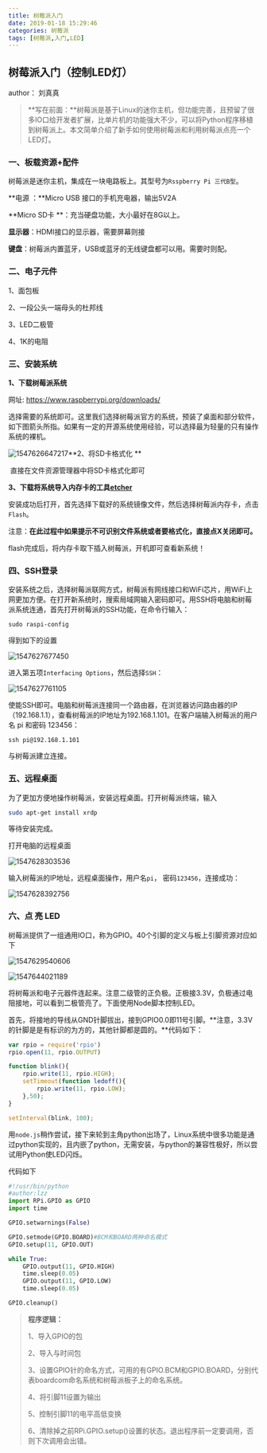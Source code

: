 ```yaml
---
title: 树莓派入门
date: 2019-01-18 15:29:46
categories: 树莓派
tags: [树莓派,入门,LED]
---
```

## 树莓派入门（控制LED灯）

author： 刘真真

> **写在前面：**树莓派是基于Linux的迷你主机，但功能完善，且预留了很多IO口给开发者扩展，比单片机的功能强大不少，可以将Python程序移植到树莓派上。本文简单介绍了新手如何使用树莓派和利用树莓派点亮一个LED灯。
<!--more-->
### 一、板载资源+配件

树莓派是迷你主机，集成在一块电路板上。其型号为`Rsspberry Pi 三代B型`。

**电源 ：**Micro USB 接口的手机充电器，输出5V2A

**Micro SD卡 **：充当硬盘功能，大小最好在8G以上。

**显示器**：HDMI接口的显示器，需要屏幕则接

**键盘**：树莓派内置蓝牙，USB或蓝牙的无线键盘都可以用。需要时则配。

### 二、电子元件

1、面包板

2、一段公头一端母头的杜邦线

3、LED二极管

4、1K的电阻

### 三、安装系统

**1、下载树莓派系统**

网址: https://www.raspberrypi.org/downloads/

选择需要的系统即可。这里我们选择树莓派官方的系统，预装了桌面和部分软件，如下图箭头所指。如果有一定的开源系统使用经验，可以选择最为轻量的只有操作系统的裸机。

![1547626647217](树莓派入门/1547626647217.png)**2、将SD卡格式化 **

​     直接在文件资源管理器中将SD卡格式化即可

**3、下载将系统导入内存卡的工具[etcher](https:/etcher.io/)**

安装成功后打开，首先选择下载好的系统镜像文件，然后选择树莓派内存卡，点击`Flash`。

注意：**在此过程中如果提示不可识别文件系统或者要格式化，直接点X关闭即可。**

flash完成后，将内存卡取下插入树莓派，开机即可查看新系统！

### 四、SSH登录

安装系统之后，选择树莓派联网方式，树莓派有网线接口和WiFi芯片，用WiFi上网更加方便。在打开新系统时，搜索局域网输入密码即可。用SSH将电脑和树莓派系统连通，首先打开树莓派的SSH功能，在命令行输入：

```shell
sudo raspi-config
```

得到如下的设置

![1547627677450](树莓派入门/1547627677450.png)

进入第五项`Interfacing Options`，然后选择`SSH`：

![1547627761105](树莓派入门/1547627761105.png)

使能SSH即可。电脑和树莓派连接同一个路由器，在浏览器访问路由器的IP（192.168.1.1），查看树莓派的IP地址为192.168.1.101。在客户端输入树莓派的用户名 pi 和密码 123456：

```shell
ssh pi@192.168.1.101
```

与树莓派建立连接。

### 五、远程桌面

为了更加方便地操作树莓派，安装远程桌面。打开树莓派终端，输入

``` bash
sudo apt-get install xrdp
```

等待安装完成。

打开电脑的远程桌面

![1547628303536](树莓派入门/1547628303536.png)



输入树莓派的IP地址，远程桌面操作，用户名`pi`， 密码`123456`，连接成功：

![1547628392756](树莓派入门/1547628392756.png)

### 六、点 亮 LED

树莓派提供了一组通用IO口，称为GPIO。40个引脚的定义与板上引脚资源对应如下

![1547629540606](树莓派入门/1547629540606.png)



![1547644021189](树莓派入门/1547644021189.png)

将树莓派和电子元器件连起来。注意二级管的正负极。正极接3.3V，负极通过电阻接地，可以看到二极管亮了。下面使用Node脚本控制LED。

首先，将接地的导线从GND针脚拔出，接到GPIO0.0即11号引脚。**注意，3.3V的针脚是是有标识的为方的，其他针脚都是圆的。**代码如下：

```javascript
var rpio = require('rpio')
rpio.open(11, rpio.OUTPUT)

function blink(){
    rpio.write(11, rpio.HIGH);
    setTimeout(function ledoff(){
        rpio.write(11, rpio.LOW);
    },50);
}

setInterval(blink, 100);
```

用`node.js`稍作尝试，接下来轮到主角python出场了，Linux系统中很多功能是通过python实现的，且内嵌了python，无需安装，与python的兼容性极好，所以尝试用Python使LED闪烁。

代码如下

```python
#!/usr/bin/python
#author:lzz
import RPi.GPIO as GPIO
import time

GPIO.setwarnings(False)

GPIO.setmode(GPIO.BOARD)#BCM和BOARD两种命名模式
GPIO.setup(11, GPIO.OUT)

while True:
    GPIO.output(11, GPIO.HIGH)
    time.sleep(0.05)
    GPIO.output(11, GPIO.LOW)
    time.sleep(0.05)

GPIO.cleanup()

```

> **程序逻辑：**
>
> 1、导入GPIO的包
>
> 2、导入与时间包
>
> 3、设置GPIO针的命名方式，可用的有GPIO.BCM和GPIO.BOARD，分别代表boardcom命名系统和树莓派板子上的命名系统。
>
> 4、将引脚11设置为输出
>
> 5、控制引脚11的电平高低变换
>
> 6、清除掉之前RPi.GPIO.setup()设置的状态。退出程序前一定要调用，否则下次调用会出错。


